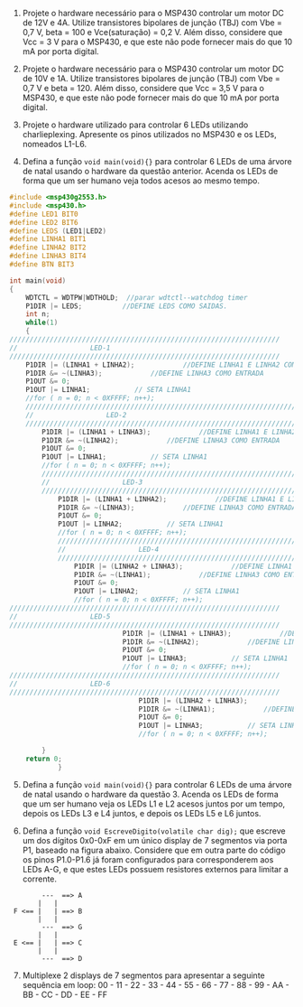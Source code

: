1. Projete o hardware necessário para o MSP430 controlar um motor DC de 12V e 4A. Utilize transistores bipolares de junção (TBJ) com Vbe = 0,7 V, beta = 100 e Vce(saturação) = 0,2 V. Além disso, considere que Vcc = 3 V para o MSP430, e que este não pode fornecer mais do que 10 mA por porta digital.

2. Projete o hardware necessário para o MSP430 controlar um motor DC de 10V e 1A. Utilize transistores bipolares de junção (TBJ) com Vbe = 0,7 V e beta = 120. Além disso, considere que Vcc = 3,5 V para o MSP430, e que este não pode fornecer mais do que 10 mA por porta digital.

3. Projete o hardware utilizado para controlar 6 LEDs utilizando charlieplexing. Apresente os pinos utilizados no MSP430 e os LEDs, nomeados L1-L6.

4. Defina a função `void main(void){}` para controlar 6 LEDs de uma árvore de natal usando o hardware da questão anterior. Acenda os LEDs de forma que um ser humano veja todos acesos ao mesmo tempo.
```C
#include <msp430g2553.h>
#include <msp430.h>
#define LED1 BIT0
#define LED2 BIT6
#define LEDS (LED1|LED2)
#define LINHA1 BIT1
#define LINHA2 BIT2
#define LINHA3 BIT4
#define BTN BIT3

int main(void)
{
    WDTCTL = WDTPW|WDTHOLD;  //parar wdtctl--watchdog timer
    P1DIR |= LEDS;          //DEFINE LEDS COMO SAIDAS.
    int n;
    while(1)
    {
///////////////////////////////////////////////////////////////////
//                  LED-1
///////////////////////////////////////////////////////////////////
    P1DIR |= (LINHA1 + LINHA2);            //DEFINE LINHA1 E LINHA2 COMO SAIDA
    P1DIR &= ~(LINHA3);            //DEFINE LINHA3 COMO ENTRADA
    P1OUT &= 0;
    P1OUT |= LINHA1;           // SETA LINHA1
    //for ( n = 0; n < 0XFFFF; n++);
    ///////////////////////////////////////////////////////////////////
    //                  LED-2
    ///////////////////////////////////////////////////////////////////
        P1DIR |= (LINHA1 + LINHA3);            //DEFINE LINHA1 E LINHA2 COMO SAIDA
        P1DIR &= ~(LINHA2);            //DEFINE LINHA3 COMO ENTRADA
        P1OUT &= 0;
        P1OUT |= LINHA1;           // SETA LINHA1
        //for ( n = 0; n < 0XFFFF; n++);
        ///////////////////////////////////////////////////////////////////
        //                  LED-3
        ///////////////////////////////////////////////////////////////////
            P1DIR |= (LINHA1 + LINHA2);            //DEFINE LINHA1 E LINHA2 COMO SAIDA
            P1DIR &= ~(LINHA3);            //DEFINE LINHA3 COMO ENTRADA
            P1OUT &= 0;
            P1OUT |= LINHA2;           // SETA LINHA1
            //for ( n = 0; n < 0XFFFF; n++);
            ///////////////////////////////////////////////////////////////////
            //                  LED-4
            ///////////////////////////////////////////////////////////////////
                P1DIR |= (LINHA2 + LINHA3);            //DEFINE LINHA1 E LINHA2 COMO SAIDA
                P1DIR &= ~(LINHA1);            //DEFINE LINHA3 COMO ENTRADA
                P1OUT &= 0;
                P1OUT |= LINHA2;           // SETA LINHA1
                //for ( n = 0; n < 0XFFFF; n++);
///////////////////////////////////////////////////////////////////
//                  LED-5
///////////////////////////////////////////////////////////////////
                            P1DIR |= (LINHA1 + LINHA3);            //DEFINE LINHA1 E LINHA2 COMO SAIDA
                            P1DIR &= ~(LINHA2);            //DEFINE LINHA3 COMO ENTRADA
                            P1OUT &= 0;
                            P1OUT |= LINHA3;           // SETA LINHA1
                            //for ( n = 0; n < 0XFFFF; n++);
///////////////////////////////////////////////////////////////////
//                  LED-6
///////////////////////////////////////////////////////////////////
                                P1DIR |= (LINHA2 + LINHA3);            //DEFINE LINHA1 E LINHA2 COMO SAIDA
                                P1DIR &= ~(LINHA1);            //DEFINE LINHA3 COMO ENTRADA
                                P1OUT &= 0;
                                P1OUT |= LINHA3;           // SETA LINHA1
                                //for ( n = 0; n < 0XFFFF; n++);

        }
    return 0;
            }
```


5. Defina a função `void main(void){}` para controlar 6 LEDs de uma árvore de natal usando o hardware da questão 3. Acenda os LEDs de forma que um ser humano veja os LEDs L1 e L2 acesos juntos por um tempo, depois os LEDs L3 e L4 juntos, e depois os LEDs L5 e L6 juntos.

6. Defina a função `void EscreveDigito(volatile char dig);` que escreve um dos dígitos 0x0-0xF em um único display de 7 segmentos via porta P1, baseado na figura abaixo. Considere que em outra parte do código os pinos P1.0-P1.6 já foram configurados para corresponderem aos LEDs A-G, e que estes LEDs possuem resistores externos para limitar a corrente.

```
        ---  ==> A
       |   |
 F <== |   | ==> B
       |   |
        ---  ==> G
       |   |
 E <== |   | ==> C
       |   |
        ---  ==> D
```

7. Multiplexe 2 displays de 7 segmentos para apresentar a seguinte sequência em loop:
	00 - 11 - 22 - 33 - 44 - 55 - 66 - 77 - 88 - 99 - AA - BB - CC - DD - EE - FF
